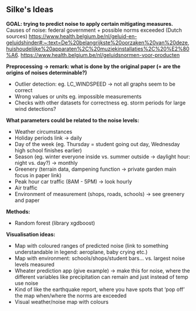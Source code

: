 ## Silke's Ideas

**GOAL: trying to predict noise to apply certain mitigating measures.**
Causes of noise: federal government + possible norms exceeded (Dutch sources)
    https://www.health.belgium.be/nl/geluid-en-geluidshinder#:~:text=De%20belangrijkste%20oorzaken%20van%20deze,huishoudelijke%20apparaten%2C%20muziekinstallaties%2C%20%E2%80%A6.
    https://www.health.belgium.be/nl/geluidsnormen-voor-producten

**Preprocessing → remark: what is done by the original paper (+ are the origins of noises determinable?)**
- Outlier detection: eg. LC_WINDSPEED → not all graphs seem to be correct
- Wrong values or units eg. impossible measurements 
- Checks with other datasets for correctness eg. storm periods for large wind detections?

**What parameters could be related to the noise levels:** 
- Weather circumstances
- Holiday periods link → daily
- Day of the week (eg. Thursday = student going out day, Wednesday high school finishes earlier)
- Season (eg. winter everyone inside vs. summer outside → daylight hour: night vs. day?) → monthly
- Greenery (terrain data, dampening function → private garden main focus in paper link) 
- Peak hour car traffic (8AM - 5PM) → look hourly
- Air traffic
- Environment of measurement (shops, roads, schools) → see greenery and paper

**Methods:** 
- Random forest (library xgdboost)

**Visualisation ideas:** 
- Map with coloured ranges of predicted noise (link to something understandable in legend: aeroplane, baby crying etc.)
- Map with environment: schools/shops/student bars… vs. largest noise levels measured
- Wheater prediction app (give example) → make this for noise, where the different variables like precipitation can remain and just instead of temp use noise
- Kind of like the earthquake report, where you have spots that ‘pop off’ the map when/where the norms are exceeded
- Visual weather/noise map with colours
